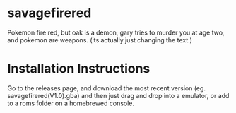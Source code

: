 # savagefirered
Pokemon fire red, but oak is a demon, gary tries to murder you at age two, and pokemon are weapons. (its actually just changing the text.)


# Installation Instructions
Go to the releases page, and download the most recent version (eg. savagefirered(V1.0).gba) and then just drag and drop into a emulator, or add to a roms folder on a homebrewed console.
